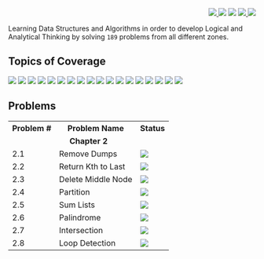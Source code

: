 <div align="right">

<a href="https://github.com/tushar8049/CrackingTheCodingInterview">
<img src="https://img.shields.io/static/v1.svg?label=Problems&message=%208%20&color=orange"> 
</a>

<img src="https://img.shields.io/static/v1.svg?label=Programming%20Language&message=%20JAVA%20&color=yellow"> 

<img src="https://img.shields.io/badge/PRs-Welcome-green.svg"> 

<a href="https://github.com/tushar8049/CrackingTheCodingInterview/community">
<img src="https://img.shields.io/badge/Commitizen-Friendly-brightgreen.svg"> 
</a>

<a href="https://linkedin.com/in/tushargonawala">
<img src="https://img.shields.io/badge/Chat-On_LinkedIN-0077B5.svg"> 
</a>

</div>

<p>
Learning Data Structures and Algorithms in order to develop Logical and Analytical Thinking by solving <code>189</code> problems from all different zones.
</p>


<h2 align=""> Topics of Coverage </h2>
<div align="">

  <img src="https://img.shields.io/static/v1.svg?label=&message=%20Arrays%20&color=blue">
  <img src="https://img.shields.io/static/v1.svg?label=&message=%20Strings%20&color=blue">
  <img src="https://img.shields.io/static/v1.svg?label=&message=%20HashMaps%20&color=blue">
  <img src="https://img.shields.io/static/v1.svg?label=&message=%20HashSets%20&color=blue">
  <img src="https://img.shields.io/static/v1.svg?label=&message=%20Stacks%20&color=blue">
  <img src="https://img.shields.io/static/v1.svg?label=&message=%20Queues%20&color=blue">
  <img src="https://img.shields.io/static/v1.svg?label=&message=%20Trees%20&color=blue">
  <img src="https://img.shields.io/static/v1.svg?label=&message=%20Graphs%20&color=blue">
  <img src="https://img.shields.io/static/v1.svg?label=&message=%20Binary%20Heaps%20&color=blue">
  <img src="https://img.shields.io/static/v1.svg?label=&message=%20Tries%20&color=blue">
  <img src="https://img.shields.io/static/v1.svg?label=&message=%20Bit%20Manipulation%20&color=blue">
  <img src="https://img.shields.io/static/v1.svg?label=&message=%20Math%20&color=blue">
  <img src="https://img.shields.io/static/v1.svg?label=&message=%20Logic%20&color=blue">
  <img src="https://img.shields.io/static/v1.svg?label=&message=%20Algorithms%20&color=blue">
  <img src="https://img.shields.io/static/v1.svg?label=&message=%20Dynamic%20Programming%20&color=blue">
  <img src="https://img.shields.io/static/v1.svg?label=&message=%20Memoization%20&color=blue">
  <img src="https://img.shields.io/static/v1.svg?label=&message=%20Sorting%20&color=blue">
  <img src="https://img.shields.io/static/v1.svg?label=&message=%20Searching%20&color=blue">

</div>

<h2 align=""> Problems</h2>
<div align="">

<table>
  <tr>
    <th>Problem #</th>
    <th>Problem Name</th>
    <th>Status</th>
  </tr>
  <tr>
    <td colspan="3" align="center"><b>Chapter 2</b></td>
  </tr>
  <tr>
    <td>2.1</td>
    <td>Remove Dumps</td>
    <td> <img src="https://img.shields.io/static/v1.svg?label=&message=%20Done%20&color=green"> </td>
  </tr>
  <tr>
    <td>2.2</td>
    <td>Return Kth to Last</td>
    <td> <img src="https://img.shields.io/static/v1.svg?label=&message=%20Done%20&color=green"> </td>
  </tr>
  <tr>
    <td>2.3</td>
    <td>Delete Middle Node</td>
    <td> <img src="https://img.shields.io/static/v1.svg?label=&message=%20Done%20&color=green"> </td>
  </tr>
  <tr>
    <td>2.4</td>
    <td>Partition</td>
    <td> <img src="https://img.shields.io/static/v1.svg?label=&message=%20Incomplete%20&color=red"> </td>
  </tr>
  <tr>
    <td>2.5</td>
    <td>Sum Lists</td>
    <td> <img src="https://img.shields.io/static/v1.svg?label=&message=%20Done%20&color=green"> </td>
  </tr>
  <tr>
    <td>2.6</td>
    <td>Palindrome</td>
    <td> <img src="https://img.shields.io/static/v1.svg?label=&message=%20Done%20&color=green"> </td>
  </tr>
  <tr>
    <td>2.7</td>
    <td>Intersection</td>
    <td> <img src="https://img.shields.io/static/v1.svg?label=&message=%20Done%20&color=green"> </td>
  </tr>
  <tr>
    <td>2.8</td>
    <td>Loop Detection</td>
    <td> <img src="https://img.shields.io/static/v1.svg?label=&message=%20Done%20&color=green"> </td>
  </tr>
 </table>

</div>

